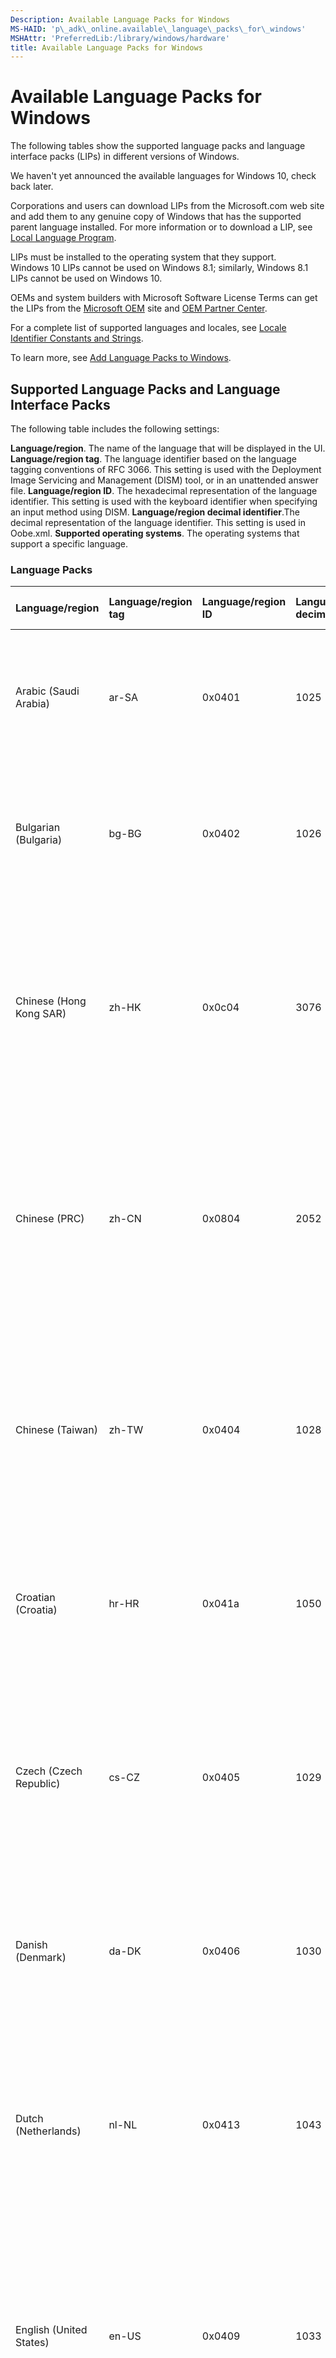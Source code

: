 ```yaml
---
Description: Available Language Packs for Windows
MS-HAID: 'p\_adk\_online.available\_language\_packs\_for\_windows'
MSHAttr: 'PreferredLib:/library/windows/hardware'
title: Available Language Packs for Windows
---
```


# Available Language Packs for Windows


The following tables show the supported language packs and language interface packs (LIPs) in different versions of Windows.

We haven't yet announced the available languages for Windows 10, check back later.

Corporations and users can download LIPs from the Microsoft.com web site and add them to any genuine copy of Windows that has the supported parent language installed. For more information or to download a LIP, see [Local Language Program](http://go.microsoft.com/fwlink/?LinkId=125894).

LIPs must be installed to the operating system that they support. Windows 10 LIPs cannot be used on Windows 8.1; similarly, Windows 8.1 LIPs cannot be used on Windows 10.

OEMs and system builders with Microsoft Software License Terms can get the LIPs from the [Microsoft OEM](http://go.microsoft.com/fwlink/?LinkId=131359) site and [OEM Partner Center](http://go.microsoft.com/fwlink/?LinkId=131358).

For a complete list of supported languages and locales, see [Locale Identifier Constants and Strings](http://go.microsoft.com/fwlink/?LinkId=63026).

To learn more, see [Add Language Packs to Windows](add-language-packs-to-windows.md).

## <span id="Supported_Language_Packs_and_Language_Interface_Packs"></span><span id="supported_language_packs_and_language_interface_packs"></span><span id="SUPPORTED_LANGUAGE_PACKS_AND_LANGUAGE_INTERFACE_PACKS"></span>Supported Language Packs and Language Interface Packs


The following table includes the following settings:

**Language/region**. The name of the language that will be displayed in the UI.
**Language/region tag**. The language identifier based on the language tagging conventions of RFC 3066. This setting is used with the Deployment Image Servicing and Management (DISM) tool, or in an unattended answer file.
**Language/region ID**. The hexadecimal representation of the language identifier. This setting is used with the keyboard identifier when specifying an input method using DISM.
**Language/region decimal identifier**.The decimal representation of the language identifier. This setting is used in Oobe.xml.
**Supported operating systems**. The operating systems that support a specific language.
### <span id="Language_Packs"></span><span id="language_packs"></span><span id="LANGUAGE_PACKS"></span>Language Packs

<table>
<colgroup>
<col width="20%" />
<col width="20%" />
<col width="20%" />
<col width="20%" />
<col width="20%" />
</colgroup>
<thead>
<tr class="header">
<th align="left">Language/region</th>
<th align="left">Language/region tag</th>
<th align="left">Language/region ID</th>
<th align="left">Language/region decimal ID</th>
<th align="left">Supported operating systems</th>
</tr>
</thead>
<tbody>
<tr class="odd">
<td align="left"><p>Arabic (Saudi Arabia)</p></td>
<td align="left"><p>ar-SA</p></td>
<td align="left"><p>0x0401</p></td>
<td align="left"><p>1025</p></td>
<td align="left"><p>Windows 10, Windows Server 2016 Technical Preview, Windows 8.1, Windows 8, Windows 7, Windows Vista</p></td>
</tr>
<tr class="even">
<td align="left"><p>Bulgarian (Bulgaria)</p></td>
<td align="left"><p>bg-BG</p></td>
<td align="left"><p>0x0402</p></td>
<td align="left"><p>1026</p></td>
<td align="left"><p>Windows 10, Windows Server 2016 Technical Preview, Windows 8.1, Windows 8, Windows 7, Windows Vista</p></td>
</tr>
<tr class="odd">
<td align="left"><p>Chinese (Hong Kong SAR)</p></td>
<td align="left"><p>zh-HK</p></td>
<td align="left"><p>0x0c04</p></td>
<td align="left"><p>3076</p></td>
<td align="left"><p>Windows 10, Windows Server 2016 Technical Preview, Windows 8.1, Windows Server 2012 R2, Windows 8, Windows Server 2012, Windows 7, Windows Vista, Windows Server 2008</p></td>
</tr>
<tr class="even">
<td align="left"><p>Chinese (PRC)</p></td>
<td align="left"><p>zh-CN</p></td>
<td align="left"><p>0x0804</p></td>
<td align="left"><p>2052</p></td>
<td align="left"><p>Windows 10, Windows Server 2016 Technical Preview, Windows 8.1, Windows Server 2012 R2, Windows 8, Windows Server 2012, Windows 7, Windows Vista, Windows Server 2008</p></td>
</tr>
<tr class="odd">
<td align="left"><p>Chinese (Taiwan)</p></td>
<td align="left"><p>zh-TW</p></td>
<td align="left"><p>0x0404</p></td>
<td align="left"><p>1028</p></td>
<td align="left"><p>Windows 10, Windows Server 2016 Technical Preview, Windows 8.1, Windows Server 2012 R2, Windows 8, Windows Server 2012, Windows 7, Windows Vista, Windows Server 2008</p></td>
</tr>
<tr class="even">
<td align="left"><p>Croatian (Croatia)</p></td>
<td align="left"><p>hr-HR</p></td>
<td align="left"><p>0x041a</p></td>
<td align="left"><p>1050</p></td>
<td align="left"><p>Windows 10, Windows Server 2016 Technical Preview, Windows 8.1, Windows 8, Windows 7, Windows Vista</p></td>
</tr>
<tr class="odd">
<td align="left"><p>Czech (Czech Republic)</p></td>
<td align="left"><p>cs-CZ</p></td>
<td align="left"><p>0x0405</p></td>
<td align="left"><p>1029</p></td>
<td align="left"><p>Windows 10, Windows Server 2016 Technical Preview, Windows 8.1, Windows Server 2012 R2, Windows 8, Windows Server 2012, Windows 7, Windows Vista, Windows Server 2008</p></td>
</tr>
<tr class="even">
<td align="left"><p>Danish (Denmark)</p></td>
<td align="left"><p>da-DK</p></td>
<td align="left"><p>0x0406</p></td>
<td align="left"><p>1030</p></td>
<td align="left"><p>Windows 10, Windows Server 2016 Technical Preview, Windows 8.1, Windows 8, Windows 7, Windows Vista</p></td>
</tr>
<tr class="odd">
<td align="left"><p>Dutch (Netherlands)</p></td>
<td align="left"><p>nl-NL</p></td>
<td align="left"><p>0x0413</p></td>
<td align="left"><p>1043</p></td>
<td align="left"><p>Windows 10, Windows Server 2016 Technical Preview, Windows 8.1, Windows Server 2012 R2, Windows 8, Windows Server 2012, Windows 7, Windows Vista, Windows Server 2008</p></td>
</tr>
<tr class="even">
<td align="left"><p>English (United States)</p></td>
<td align="left"><p>en-US</p></td>
<td align="left"><p>0x0409</p></td>
<td align="left"><p>1033</p></td>
<td align="left"><p>Windows 10, Windows Server 2016 Technical Preview, Windows 8.1, Windows Server 2012 R2, Windows 8, Windows Server 2012, Windows 7, Windows Vista, Windows Server 2008</p></td>
</tr>
<tr class="odd">
<td align="left"><p>English (United Kingdom)</p></td>
<td align="left"><p>en-GB</p></td>
<td align="left"><p>0x0809</p></td>
<td align="left"><p>2057</p></td>
<td align="left"><p>Windows 10, Windows Server 2016 Technical Preview, Windows 8.1, Windows 8</p></td>
</tr>
<tr class="even">
<td align="left"><p>Estonian (Estonia)</p></td>
<td align="left"><p>et-EE</p></td>
<td align="left"><p>0x0425</p></td>
<td align="left"><p>1061</p></td>
<td align="left"><p>Windows 10, Windows Server 2016 Technical Preview, Windows 8.1, Windows 8, Windows 7, Windows Vista</p></td>
</tr>
<tr class="odd">
<td align="left"><p>Finnish (Finland)</p></td>
<td align="left"><p>fi-FI</p></td>
<td align="left"><p>0x040b</p></td>
<td align="left"><p>1035</p></td>
<td align="left"><p>Windows 10, Windows Server 2016 Technical Preview, Windows 8.1, Windows 8, Windows 7, Windows Vista</p></td>
</tr>
<tr class="even">
<td align="left"><p>French (Canada)</p></td>
<td align="left"><p>fr-CA</p></td>
<td align="left"><p>0x0c0c</p></td>
<td align="left"><p>3084</p></td>
<td align="left"><p>Windows 10, Windows Server 2016 Technical Preview</p></td>
</tr>
<tr class="odd">
<td align="left"><p>French (France)</p></td>
<td align="left"><p>fr-FR</p></td>
<td align="left"><p>0x040c</p></td>
<td align="left"><p>1036</p></td>
<td align="left"><p>Windows 10, Windows Server 2016 Technical Preview, Windows 8.1, Windows 8, Windows 7, Windows Vista, Windows Server 2008</p></td>
</tr>
<tr class="even">
<td align="left"><p>German (Germany)</p></td>
<td align="left"><p>de-DE</p></td>
<td align="left"><p>0x0407</p></td>
<td align="left"><p>1031</p></td>
<td align="left"><p>Windows 10, Windows Server 2016 Technical Preview, Windows 8.1, Windows Server 2012 R2, Windows 8, Windows Server 2012, Windows 7, Windows Vista, Windows Server 2008</p></td>
</tr>
<tr class="odd">
<td align="left"><p>Greek (Greece)</p></td>
<td align="left"><p>el-GR</p></td>
<td align="left"><p>0x0408</p></td>
<td align="left"><p>1032</p></td>
<td align="left"><p>Windows 10, Windows Server 2016 Technical Preview, Windows 8.1, Windows 8, Windows 7, Windows Vista</p></td>
</tr>
<tr class="even">
<td align="left"><p>Hebrew (Israel)</p></td>
<td align="left"><p>he-IL</p></td>
<td align="left"><p>0x040d</p></td>
<td align="left"><p>1037</p></td>
<td align="left"><p>Windows 10, Windows Server 2016 Technical Preview, Windows 8.1, Windows 8, Windows 7, Windows Vista</p></td>
</tr>
<tr class="odd">
<td align="left"><p>Hungarian (Hungary)</p></td>
<td align="left"><p>hu-HU</p></td>
<td align="left"><p>0x040e</p></td>
<td align="left"><p>1038</p></td>
<td align="left"><p>Windows 10, Windows Server 2016 Technical Preview, Windows 8.1, Windows Server 2012 R2, Windows 8, Windows Server 2012, Windows 7, Windows Vista, Windows Server 2008</p></td>
</tr>
<tr class="even">
<td align="left"><p>Italian (Italy)</p></td>
<td align="left"><p>it-IT</p></td>
<td align="left"><p>0x0410</p></td>
<td align="left"><p>1040</p></td>
<td align="left"><p>Windows 10, Windows Server 2016 Technical Preview, Windows 8.1, Windows Server 2012 R2, Windows 8, Windows Server 2012, Windows 7, Windows Vista, Windows Server 2008</p></td>
</tr>
<tr class="odd">
<td align="left"><p>Japanese (Japan)</p></td>
<td align="left"><p>ja-JP</p></td>
<td align="left"><p>0x0411</p></td>
<td align="left"><p>1041</p></td>
<td align="left"><p>Windows 10, Windows Server 2016 Technical Preview, Windows 8.1, Windows Server 2012 R2, Windows 8, Windows Server 2012, Windows 7, Windows Vista, Windows Server 2008</p></td>
</tr>
<tr class="even">
<td align="left"><p>Korean (Korea)</p></td>
<td align="left"><p>ko-KR</p></td>
<td align="left"><p>0x0412</p></td>
<td align="left"><p>1042</p></td>
<td align="left"><p>Windows 10, Windows Server 2016 Technical Preview, Windows 8.1, Windows Server 2012 R2, Windows 8, Windows Server 2012, Windows 7, Windows Vista, Windows Server 2008</p></td>
</tr>
<tr class="odd">
<td align="left"><p>Latvian (Latvia)</p></td>
<td align="left"><p>lv-LV</p></td>
<td align="left"><p>0x0426</p></td>
<td align="left"><p>1062</p></td>
<td align="left"><p>Windows 10, Windows Server 2016 Technical Preview, Windows 8.1, Windows 8, Windows 7, Windows Vista</p></td>
</tr>
<tr class="even">
<td align="left"><p>Lithuanian (Lithuania)</p></td>
<td align="left"><p>lt-LT</p></td>
<td align="left"><p>0x0427</p></td>
<td align="left"><p>1063</p></td>
<td align="left"><p>Windows 10, Windows Server 2016 Technical Preview, Windows 8.1, Windows 8, Windows 7, Windows Vista</p></td>
</tr>
<tr class="odd">
<td align="left"><p>Norwegian, Bokmål (Norway)</p></td>
<td align="left"><p>nb-NO</p></td>
<td align="left"><p>0x0414</p></td>
<td align="left"><p>1044</p></td>
<td align="left"><p>Windows 10, Windows Server 2016 Technical Preview, Windows 8.1, Windows 8, Windows 7, Windows Vista</p></td>
</tr>
<tr class="even">
<td align="left"><p>Polish (Poland)</p></td>
<td align="left"><p>pl-PL</p></td>
<td align="left"><p>0x0415</p></td>
<td align="left"><p>1045</p></td>
<td align="left"><p>Windows 10, Windows Server 2016 Technical Preview, Windows 8.1, Windows Server 2012 R2, Windows 8, Windows Server 2012, Windows 7, Windows Vista, Windows Server 2008</p></td>
</tr>
<tr class="odd">
<td align="left"><p>Portuguese (Brazil)</p></td>
<td align="left"><p>pt-BR</p></td>
<td align="left"><p>0x0416</p></td>
<td align="left"><p>1046</p></td>
<td align="left"><p>Windows 10, Windows Server 2016 Technical Preview, Windows 8.1, Windows Server 2012 R2, Windows 8, Windows Server 2012, Windows 7, Windows Vista, Windows Server 2008</p></td>
</tr>
<tr class="even">
<td align="left"><p>Portuguese (Portugal)</p></td>
<td align="left"><p>pt-PT</p></td>
<td align="left"><p>0x0816</p></td>
<td align="left"><p>2070</p></td>
<td align="left"><p>Windows 10, Windows Server 2016 Technical Preview, Windows 8.1, Windows Server 2012 R2, Windows 8, Windows Server 2012, Windows 7, Windows Vista, Windows Server 2008</p></td>
</tr>
<tr class="odd">
<td align="left"><p>Romanian (Romania)</p></td>
<td align="left"><p>ro-RO</p></td>
<td align="left"><p>0x0418</p></td>
<td align="left"><p>1048</p></td>
<td align="left"><p>Windows 10, Windows Server 2016 Technical Preview, Windows 8.1, Windows 8, Windows 7, Windows Vista</p></td>
</tr>
<tr class="even">
<td align="left"><p>Russian (Russia)</p></td>
<td align="left"><p>ru-RU</p></td>
<td align="left"><p>0x0419</p></td>
<td align="left"><p>1049</p></td>
<td align="left"><p>Windows 10, Windows Server 2016 Technical Preview, Windows 8.1, Windows Server 2012 R2, Windows 8, Windows Server 2012, Windows 7, Windows Vista, Windows Server 2008</p></td>
</tr>
<tr class="odd">
<td align="left"><p>Serbian (Latin, Serbia)</p></td>
<td align="left"><p>sr-Latn-CS</p>
<div class="alert">
<strong>Note</strong>  No longer used. See sr-Latn-RS.
</div>
<div>
 
</div></td>
<td align="left"><p>0x081a</p></td>
<td align="left"><p>2074</p></td>
<td align="left"><p>Windows 8, Windows 7, and Windows Vista</p></td>
</tr>
<tr class="even">
<td align="left"><p>Serbian (Latin, Serbia)</p></td>
<td align="left"><p>sr-Latn-RS</p></td>
<td align="left"><p>0x241A</p></td>
<td align="left"><p>9242</p></td>
<td align="left"><p>Windows 10, Windows Server 2016 Technical Preview, Windows 8.1</p></td>
</tr>
<tr class="odd">
<td align="left"><p>Slovak (Slovakia)</p></td>
<td align="left"><p>sk-SK</p></td>
<td align="left"><p>0x041b</p></td>
<td align="left"><p>1051</p></td>
<td align="left"><p>Windows 10, Windows Server 2016 Technical Preview, Windows 8.1, Windows 8, Windows 7, Windows Vista</p></td>
</tr>
<tr class="even">
<td align="left"><p>Slovenian (Slovenia)</p></td>
<td align="left"><p>sl-SI</p></td>
<td align="left"><p>0x0424</p></td>
<td align="left"><p>1060</p></td>
<td align="left"><p>Windows 10, Windows Server 2016 Technical Preview, Windows 8.1, Windows 8, Windows 7, Windows Vista</p></td>
</tr>
<tr class="odd">
<td align="left"><p>Spanish (Mexico)</p></td>
<td align="left"><p>es-MX</p></td>
<td align="left"><p>0x080a</p></td>
<td align="left"><p>2058</p></td>
<td align="left"><p>Windows 10, Windows Server 2016 Technical Preview</p></td>
</tr>
<tr class="even">
<td align="left"><p>Spanish (Spain)</p></td>
<td align="left"><p>es-ES</p></td>
<td align="left"><p>0x0c0a</p></td>
<td align="left"><p>3082</p></td>
<td align="left"><p>Windows 10, Windows Server 2016 Technical Preview, Windows 8.1, Windows Server 2012 R2, Windows 8, Windows Server 2012, Windows 7, Windows Vista, Windows Server 2008</p></td>
</tr>
<tr class="odd">
<td align="left"><p>Swedish (Sweden)</p></td>
<td align="left"><p>sv-SE</p></td>
<td align="left"><p>0x041d</p></td>
<td align="left"><p>1053</p></td>
<td align="left"><p>Windows 10, Windows Server 2016 Technical Preview, Windows 8.1, Windows Server 2012 R2, Windows 8, Windows Server 2012, Windows 7, Windows Vista, Windows Server 2008</p></td>
</tr>
<tr class="even">
<td align="left"><p>Thai (Thailand)</p></td>
<td align="left"><p>th-TH</p></td>
<td align="left"><p>0x041e</p></td>
<td align="left"><p>1054</p></td>
<td align="left"><p>Windows 10, Windows Server 2016 Technical Preview, Windows 8.1, Windows 8, Windows 7, Windows Vista</p></td>
</tr>
<tr class="odd">
<td align="left"><p>Turkish (Turkey)</p></td>
<td align="left"><p>tr-TR</p></td>
<td align="left"><p>0x041f</p></td>
<td align="left"><p>1055</p></td>
<td align="left"><p>Windows 10, Windows Server 2016 Technical Preview, Windows 8.1, Windows Server 2012 R2, Windows 8, Windows Server 2012, Windows 7, Windows Vista, Windows Server 2008</p></td>
</tr>
<tr class="even">
<td align="left"><p>Ukrainian (Ukraine)</p></td>
<td align="left"><p>uk-UA</p></td>
<td align="left"><p>0x0422</p></td>
<td align="left"><p>1058</p></td>
<td align="left"><p>Windows 10, Windows Server 2016 Technical Preview, Windows 8.1, Windows 8, Windows 7, Windows Vista</p></td>
</tr>
</tbody>
</table>

 

### <span id="Language_Interface_Packs__LIPs_"></span><span id="language_interface_packs__lips_"></span><span id="LANGUAGE_INTERFACE_PACKS__LIPS_"></span>Language Interface Packs (LIPs)

**Caution**  
Not all LIPs are currently available for Windows 10. To learn more, see [Language Packs](http://go.microsoft.com/fwlink/?LinkId=125894).

 

<table>
<colgroup>
<col width="16%" />
<col width="16%" />
<col width="16%" />
<col width="16%" />
<col width="16%" />
<col width="16%" />
</colgroup>
<thead>
<tr class="header">
<th align="left">Language/region</th>
<th align="left">Language/region tag</th>
<th align="left">Base language/region</th>
<th align="left">Language/region ID</th>
<th align="left">Language/region decimal ID</th>
<th align="left">Supported operating systems</th>
</tr>
</thead>
<tbody>
<tr class="odd">
<td align="left"><p>Afrikaans (South Africa)</p></td>
<td align="left"><p>af-ZA</p></td>
<td align="left"><p>Primary: en-US</p>
<p>Secondary: en-GB</p></td>
<td align="left"><p>0x0436</p></td>
<td align="left"><p>1078</p></td>
<td align="left"><p>Windows 10, Windows Server 2016 Technical Preview, Windows 8.1, Windows 8, Windows 7, Windows Vista</p></td>
</tr>
<tr class="even">
<td align="left"><p>Albanian (Albania)</p></td>
<td align="left"><p>sq-AL</p></td>
<td align="left"><p>Primary: en-US</p>
<p>Secondary: en-GB</p></td>
<td align="left"><p>0x041c</p></td>
<td align="left"><p>1052</p></td>
<td align="left"><p>Windows 10, Windows Server 2016 Technical Preview, Windows 8.1, Windows 8, Windows 7, Windows Vista</p></td>
</tr>
<tr class="odd">
<td align="left"><p>Amharic (Ethiopia)</p></td>
<td align="left"><p>am-ET</p></td>
<td align="left"><p>Primary: en-US</p>
<p>Secondary: en-GB</p></td>
<td align="left"><p>0x045e</p></td>
<td align="left"><p>1118</p></td>
<td align="left"><p>Windows 10, Windows Server 2016 Technical Preview, Windows 8.1, Windows 8, Windows 7, Windows Vista</p></td>
</tr>
<tr class="even">
<td align="left"><p>Armenian (Armenia)</p></td>
<td align="left"><p>hy-AM</p></td>
<td align="left"><p>Primary: en-US</p>
<p>Secondary: en-GB, ru-RU</p></td>
<td align="left"><p>0x042b</p></td>
<td align="left"><p>1067</p></td>
<td align="left"><p>Windows 10, Windows Server 2016 Technical Preview, Windows 8.1, Windows 8, Windows 7, Windows Vista</p></td>
</tr>
<tr class="odd">
<td align="left"><p>Assamese (India)</p></td>
<td align="left"><p>as-IN</p></td>
<td align="left"><p>Primary: en-US</p>
<p>Secondary: en-GB</p></td>
<td align="left"><p>0x044d</p></td>
<td align="left"><p>1101</p></td>
<td align="left"><p>Windows 10, Windows Server 2016 Technical Preview, Windows 8.1, Windows 8, Windows 7, Windows Vista</p></td>
</tr>
<tr class="even">
<td align="left"><p>Azerbaijan</p></td>
<td align="left"><p>az-Latn-AZ</p></td>
<td align="left"><p>Primary: en-US</p>
<p>Secondary: en-GB, ru-RU</p></td>
<td align="left"><p>0x042c</p></td>
<td align="left"><p>1068</p></td>
<td align="left"><p>Windows 10, Windows Server 2016 Technical Preview, Windows 8.1, Windows 8, Windows 7, Windows Vista</p></td>
</tr>
<tr class="odd">
<td align="left"><p>Bangla (Bangladesh)</p></td>
<td align="left"><p>bn-BD</p></td>
<td align="left"><p>Primary: en-US</p>
<p>Secondary: en-GB</p></td>
<td align="left"><p>0x0845</p></td>
<td align="left"><p>2117</p></td>
<td align="left"><p>Windows 10, Windows Server 2016 Technical Preview, Windows 8.1, Windows 8, Windows 7, Windows Vista</p></td>
</tr>
<tr class="even">
<td align="left"><p>Basque (Basque)</p></td>
<td align="left"><p>eu-ES</p></td>
<td align="left"><p>Primary: es-ES</p>
<p>Secondary: en-GB, en-US, fr-FR</p></td>
<td align="left"><p>0x042d</p></td>
<td align="left"><p>1069</p></td>
<td align="left"><p>Windows 10, Windows Server 2016 Technical Preview, Windows 8.1, Windows 8, Windows 7, Windows Vista</p></td>
</tr>
<tr class="odd">
<td align="left"><p>Belarusian</p></td>
<td align="left"><p>be-BY</p></td>
<td align="left"><p>Primary: ru-RU</p>
<p>Secondary: en-GB, en-US</p></td>
<td align="left"><p>0x0423</p></td>
<td align="left"><p>1059</p></td>
<td align="left"><p>Windows 10, Windows Server 2016 Technical Preview, Windows 8.1, Windows 8</p></td>
</tr>
<tr class="even">
<td align="left"><p>Bangla (India)</p></td>
<td align="left"><p>bn-IN</p></td>
<td align="left"><p>Primary: en-US</p>
<p>Secondary: en-GB</p></td>
<td align="left"><p>0x0445</p></td>
<td align="left"><p>1093</p></td>
<td align="left"><p>Windows 10, Windows Server 2016 Technical Preview, Windows 8.1, Windows 8, Windows 7, Windows Vista</p></td>
</tr>
<tr class="odd">
<td align="left"><p>Bosnian (Latin)</p></td>
<td align="left"><p>bs-Latn-BA</p></td>
<td align="left"><p>Primary: en-US</p>
<p>Secondary: en-GB, hr-HR, sr-Latn-RS</p>
<p></p></td>
<td align="left"><p>0x141a</p></td>
<td align="left"><p>5146</p></td>
<td align="left"><p>Windows 10, Windows Server 2016 Technical Preview, Windows 8.1, Windows 8, Windows 7, Windows Vista</p></td>
</tr>
<tr class="even">
<td align="left"><p>Catalan</p></td>
<td align="left"><p>ca-ES</p></td>
<td align="left"><p>Primary: es-ES</p>
<p>Secondary: en-GB, en-US, fr-FR</p>
<p></p></td>
<td align="left"><p>0x0403</p></td>
<td align="left"><p>1027</p></td>
<td align="left"><p>Windows 10, Windows Server 2016 Technical Preview, Windows 8.1, Windows 8, Windows 7, Windows Vista</p></td>
</tr>
<tr class="odd">
<td align="left"><p>Central Kurdish</p></td>
<td align="left"><p>ku-ARAB-IQ</p></td>
<td align="left"><p>Primary: en-US</p>
<p>Secondary: ar-SA, en-GB</p></td>
<td align="left"><p>0x0492</p></td>
<td align="left"><p>1170</p></td>
<td align="left"><p>Windows 10, Windows Server 2016 Technical Preview, Windows 8.1, Windows 8</p></td>
</tr>
<tr class="even">
<td align="left"><p>Cherokee</p></td>
<td align="left"><p>chr-CHER-US</p></td>
<td align="left"><p>Primary: en-US</p>
<p>Secondary: en-GB</p></td>
<td align="left"><p>0x045c</p></td>
<td align="left"><p>1116</p></td>
<td align="left"><p>Windows 10, Windows Server 2016 Technical Preview, Windows 8.1, Windows 8</p></td>
</tr>
<tr class="odd">
<td align="left"><p>Dari</p></td>
<td align="left"><p>prs-AF</p></td>
<td align="left"><p>Primary: en-US</p>
<p>Secondary: en-GB</p></td>
<td align="left"><p>0x048c</p></td>
<td align="left"><p>1164</p></td>
<td align="left"><p>Windows 10, Windows Server 2016 Technical Preview, Windows 8.1, Windows 8</p></td>
</tr>
<tr class="even">
<td align="left"><p>Filipino</p></td>
<td align="left"><p>fil-PH</p></td>
<td align="left"><p>Primary: en-US</p>
<p>Secondary: en-GB</p></td>
<td align="left"><p>0x0464</p></td>
<td align="left"><p>1124</p></td>
<td align="left"><p>Windows 10, Windows Server 2016 Technical Preview, Windows 8.1, Windows 8, Windows 7, Windows Vista</p></td>
</tr>
<tr class="odd">
<td align="left"><p>Galician</p></td>
<td align="left"><p>gl-ES</p></td>
<td align="left"><p>Primary: es-ES</p>
<p>Secondary: en-GB, en-US</p></td>
<td align="left"><p>0x0456</p></td>
<td align="left"><p>1110</p></td>
<td align="left"><p>Windows 10, Windows Server 2016 Technical Preview, Windows 8.1, Windows 8, Windows 7, Windows Vista</p></td>
</tr>
<tr class="even">
<td align="left"><p>Georgian (Georgia)</p></td>
<td align="left"><p>ka-GE</p></td>
<td align="left"><p>Primary: en-US</p>
<p>Secondary: en-GB, ru-RU</p></td>
<td align="left"><p>0x0437</p></td>
<td align="left"><p>1079</p></td>
<td align="left"><p>Windows 10, Windows Server 2016 Technical Preview, Windows 8.1, Windows 8, Windows 7, Windows Vista</p></td>
</tr>
<tr class="odd">
<td align="left"><p>Gujarati (India)</p></td>
<td align="left"><p>gu-IN</p></td>
<td align="left"><p>Primary: en-US</p>
<p>Secondary: en-GB</p></td>
<td align="left"><p>0x0447</p></td>
<td align="left"><p>1095</p></td>
<td align="left"><p>Windows 10, Windows Server 2016 Technical Preview, Windows 8.1, Windows 8, Windows 7, Windows Vista</p></td>
</tr>
<tr class="even">
<td align="left"><p>Hausa (Latin, Nigeria)</p></td>
<td align="left"><p>ha-Latn-NG</p></td>
<td align="left"><p>Primary: en-US</p>
<p>Secondary: en-GB, fr-FR</p></td>
<td align="left"><p>0x0468</p></td>
<td align="left"><p>1128</p></td>
<td align="left"><p>Windows 10, Windows Server 2016 Technical Preview, Windows 8.1, Windows 8, Windows 7, Windows Vista</p></td>
</tr>
<tr class="odd">
<td align="left"><p>Hindi (India)</p></td>
<td align="left"><p>hi-IN</p></td>
<td align="left"><p>Primary: en-US</p>
<p>Secondary: en-GB</p></td>
<td align="left"><p>0x0439</p></td>
<td align="left"><p>1081</p></td>
<td align="left"><p>Windows 10, Windows Server 2016 Technical Preview, Windows 8.1, Windows 8, Windows 7, Windows Vista</p></td>
</tr>
<tr class="even">
<td align="left"><p>Icelandic (Iceland)</p></td>
<td align="left"><p>is-IS</p></td>
<td align="left"><p>Primary: en-US</p>
<p>Secondary: en-GB</p></td>
<td align="left"><p>0x040f</p></td>
<td align="left"><p>1039</p></td>
<td align="left"><p>Windows 10, Windows Server 2016 Technical Preview, Windows 8.1, Windows 8, Windows 7, Windows Vista</p></td>
</tr>
<tr class="odd">
<td align="left"><p>Igbo (Nigeria)</p></td>
<td align="left"><p>ig-NG</p></td>
<td align="left"><p>Primary: en-US</p>
<p>Secondary: en-GB</p></td>
<td align="left"><p>0x0470</p></td>
<td align="left"><p>1136</p></td>
<td align="left"><p>Windows 10, Windows Server 2016 Technical Preview, Windows 8.1, Windows 8, Windows 7, Windows Vista</p></td>
</tr>
<tr class="even">
<td align="left"><p>Indonesian (Indonesia)</p></td>
<td align="left"><p>id-ID</p></td>
<td align="left"><p>Primary: en-US</p>
<p>Secondary: en-GB</p></td>
<td align="left"><p>0x0421</p></td>
<td align="left"><p>1057</p></td>
<td align="left"><p>Windows 10, Windows Server 2016 Technical Preview, Windows 8.1, Windows 8, Windows 7, Windows Vista</p></td>
</tr>
<tr class="odd">
<td align="left"><p>Inuktitut (Latin, Canada)</p></td>
<td align="left"><p>iu-Latn-CA</p>
<p>Not available in Windows 10.</p></td>
<td align="left"><p>Primary: en-US</p>
<p>Secondary: en-GB</p></td>
<td align="left"><p>0x085d</p></td>
<td align="left"><p>2141</p></td>
<td align="left"><p>Windows 8.1, Windows 8, Windows 7, Windows Vista</p></td>
</tr>
<tr class="even">
<td align="left"><p>Irish (Ireland)</p></td>
<td align="left"><p>ga-IE</p></td>
<td align="left"><p>Primary: en-US</p>
<p>Secondary: en-GB</p></td>
<td align="left"><p>0x083c</p></td>
<td align="left"><p>2108</p></td>
<td align="left"><p>Windows 10, Windows Server 2016 Technical Preview, Windows 8.1, Windows 8, Windows 7, Windows Vista</p></td>
</tr>
<tr class="odd">
<td align="left"><p>isiXhosa (South Africa)</p></td>
<td align="left"><p>xh-ZA</p></td>
<td align="left"><p>Primary: en-US</p>
<p>Secondary: en-GB</p></td>
<td align="left"><p>0x0434</p></td>
<td align="left"><p>1076</p></td>
<td align="left"><p>Windows 10, Windows Server 2016 Technical Preview, Windows 8.1, Windows 8, Windows 7, Windows Vista</p></td>
</tr>
<tr class="even">
<td align="left"><p>isiZulu (South Africa)</p></td>
<td align="left"><p>zu-ZA</p></td>
<td align="left"><p>Primary: en-US</p>
<p>Secondary: en-GB</p></td>
<td align="left"><p>0x0435</p></td>
<td align="left"><p>1077</p></td>
<td align="left"><p>Windows 10, Windows Server 2016 Technical Preview, Windows 8.1, Windows 8, Windows 7, Windows Vista</p></td>
</tr>
<tr class="odd">
<td align="left"><p>Kannada (India)</p></td>
<td align="left"><p>kn-IN</p></td>
<td align="left"><p>Primary: en-US</p>
<p>Secondary: en-GB</p></td>
<td align="left"><p>0x044b</p></td>
<td align="left"><p>1099</p></td>
<td align="left"><p>Windows 10, Windows Server 2016 Technical Preview, Windows 8.1, Windows 8, Windows 7, Windows Vista</p></td>
</tr>
<tr class="even">
<td align="left"><p>Kazakh (Kazakhstan)</p></td>
<td align="left"><p>kk-KZ</p></td>
<td align="left"><p>Primary: en-US</p>
<p>Secondary: en-GB, ru-RU</p></td>
<td align="left"><p>0x043f</p></td>
<td align="left"><p>1087</p></td>
<td align="left"><p>Windows 10, Windows Server 2016 Technical Preview, Windows 8.1, Windows 8, Windows 7, Windows Vista</p></td>
</tr>
<tr class="odd">
<td align="left"><p>Khmer (Cambodia)</p></td>
<td align="left"><p>km-KH</p></td>
<td align="left"><p>Primary: en-US</p>
<p>Secondary: en-GB</p></td>
<td align="left"><p>0x0453</p></td>
<td align="left"><p>1107</p></td>
<td align="left"><p>Windows 10, Windows Server 2016 Technical Preview, Windows 8.1, Windows 8, Windows 7, Windows Vista</p></td>
</tr>
<tr class="even">
<td align="left"><p>K'iche' (Guatemala)</p></td>
<td align="left"><p>quc-Latn-GT</p></td>
<td align="left"><p>Primary: es-MX</p>
<p>Secondary: es-ES, en-US, en-GB</p></td>
<td align="left"><p>0x0486</p></td>
<td align="left"><p>1158</p></td>
<td align="left"><p>Windows 10, Windows Server 2016 Technical Preview</p></td>
</tr>
<tr class="odd">
<td align="left"><p>K'iche' (Guatemala)</p></td>
<td align="left"><p>qut-GT</p>
<p>No longer used.</p></td>
<td align="left"><p>Primary: es-MX</p>
<p>Secondary: es-ES, en-US, en-GB</p></td>
<td align="left"><p>0x0486</p></td>
<td align="left"><p>1158</p></td>
<td align="left"><p>Windows 8.1, Windows 8</p></td>
</tr>
<tr class="even">
<td align="left"><p>Kinyarwanda</p></td>
<td align="left"><p>rw-RW</p></td>
<td align="left"><p>Primary: en-US</p>
<p>Secondary: en-GB</p></td>
<td align="left"><p>0x0487</p></td>
<td align="left"><p>1159</p></td>
<td align="left"><p>Windows 10, Windows Server 2016 Technical Preview, Windows 8.1, Windows 8</p></td>
</tr>
<tr class="odd">
<td align="left"><p>Kiswahili (Kenya)</p></td>
<td align="left"><p>sw-KE</p></td>
<td align="left"><p>Primary: en-US</p>
<p>Secondary: en-GB</p></td>
<td align="left"><p>0x0441</p></td>
<td align="left"><p>1089</p></td>
<td align="left"><p>Windows 10, Windows Server 2016 Technical Preview, Windows 8.1, Windows 8, Windows 7, Windows Vista</p></td>
</tr>
<tr class="even">
<td align="left"><p>Konkani (India)</p></td>
<td align="left"><p>kok-IN</p></td>
<td align="left"><p>Primary: en-US</p>
<p>Secondary: en-GB</p></td>
<td align="left"><p>0x0457</p></td>
<td align="left"><p>1111</p></td>
<td align="left"><p>Windows 10, Windows Server 2016 Technical Preview, Windows 8.1, Windows 8, Windows 7, Windows Vista</p></td>
</tr>
<tr class="odd">
<td align="left"><p>Kyrgyz (Kyrgyzstan)</p></td>
<td align="left"><p>ky-KG</p></td>
<td align="left"><p>Primary: ru-RU</p>
<p>Secondary: en-GB, en-US</p></td>
<td align="left"><p>0x0440</p></td>
<td align="left"><p>1088</p></td>
<td align="left"><p>Windows 10, Windows Server 2016 Technical Preview, Windows 8.1, Windows 8, Windows 7, Windows Vista</p></td>
</tr>
<tr class="even">
<td align="left"><p>Lao (Laos)</p></td>
<td align="left"><p>lo-LA</p></td>
<td align="left"><p>Primary: en-US</p>
<p>Secondary: en-GB</p></td>
<td align="left"><p>0x0454</p></td>
<td align="left"><p>1108</p></td>
<td align="left"><p>Windows 10, Windows Server 2016 Technical Preview</p></td>
</tr>
<tr class="odd">
<td align="left"><p>Luxembourgish (Luxembourg)</p></td>
<td align="left"><p>lb-LU</p></td>
<td align="left"><p>Primary: fr-FR</p>
<p>Secondary: de-DE, en-GB, en-US</p></td>
<td align="left"><p>0x046e</p></td>
<td align="left"><p>1134</p></td>
<td align="left"><p>Windows 10, Windows Server 2016 Technical Preview, Windows 8.1, Windows 8, Windows 7, Windows Vista</p></td>
</tr>
<tr class="even">
<td align="left"><p>Macedonian (FYROM)</p></td>
<td align="left"><p>mk-MK</p></td>
<td align="left"><p>Primary: en-US</p>
<p>Secondary: en-GB</p></td>
<td align="left"><p>0x042f</p></td>
<td align="left"><p>1071</p></td>
<td align="left"><p>Windows 10, Windows Server 2016 Technical Preview, Windows 8.1, Windows 8, Windows 7, Windows Vista</p></td>
</tr>
<tr class="odd">
<td align="left"><p>Malay (Brunei Darussalam)</p></td>
<td align="left"><p>ms-BN</p></td>
<td align="left"><p>Primary: en-US</p>
<p>Secondary: en-GB</p></td>
<td align="left"><p>0x083e</p></td>
<td align="left"><p>2110</p></td>
<td align="left"><p>Windows 10, Windows Server 2016 Technical Preview, Windows 8.1, Windows 8, Windows 7, Windows Vista</p></td>
</tr>
<tr class="even">
<td align="left"><p>Malay (Malaysia)</p></td>
<td align="left"><p>ms-MY</p></td>
<td align="left"><p>Primary: en-US</p>
<p>Secondary: en-GB</p></td>
<td align="left"><p>0x043e</p></td>
<td align="left"><p>1086</p></td>
<td align="left"><p>Windows 10, Windows Server 2016 Technical Preview, Windows 8.1, Windows 8, Windows 7, Windows Vista</p></td>
</tr>
<tr class="odd">
<td align="left"><p>Malayalam (India)</p></td>
<td align="left"><p>ml-IN</p></td>
<td align="left"><p>Primary: en-US</p>
<p>Secondary: en-GB</p></td>
<td align="left"><p>0x044c</p></td>
<td align="left"><p>1100</p></td>
<td align="left"><p>Windows 10, Windows Server 2016 Technical Preview, Windows 8, Windows 7, Windows Vista</p></td>
</tr>
<tr class="even">
<td align="left"><p>Maltese (Malta)</p></td>
<td align="left"><p>mt-MT</p></td>
<td align="left"><p>Primary: en-US</p>
<p>Secondary: en-GB</p></td>
<td align="left"><p>0x043a</p></td>
<td align="left"><p>1082</p></td>
<td align="left"><p>Windows 10, Windows Server 2016 Technical Preview, Windows 8.1, Windows 8, Windows 7, Windows Vista</p></td>
</tr>
<tr class="odd">
<td align="left"><p>Maori (New Zealand)</p></td>
<td align="left"><p>mi-NZ</p></td>
<td align="left"><p>Primary: en-US</p>
<p>Secondary: en-GB</p></td>
<td align="left"><p>0x0481</p></td>
<td align="left"><p>1153</p></td>
<td align="left"><p>Windows 10, Windows Server 2016 Technical Preview, Windows 8.1, Windows 8, Windows 7, Windows Vista</p></td>
</tr>
<tr class="even">
<td align="left"><p>Marathi (India)</p></td>
<td align="left"><p>mr-IN</p></td>
<td align="left"><p>Primary: en-US</p>
<p>Secondary: en-GB</p></td>
<td align="left"><p>0x044e</p></td>
<td align="left"><p>1102</p></td>
<td align="left"><p>Windows 10, Windows Server 2016 Technical Preview, Windows 8.1, Windows 8, Windows 7, Windows Vista</p></td>
</tr>
<tr class="odd">
<td align="left"><p>Mongolian (Cyrillic)</p></td>
<td align="left"><p>mn-MN</p></td>
<td align="left"><p>Primary: en-US</p>
<p>Secondary: en-GB, ru-RU</p></td>
<td align="left"><p>0x0450</p></td>
<td align="left"><p>1104</p></td>
<td align="left"><p>Windows 10, Windows Server 2016 Technical Preview, Windows 8.1, Windows 8</p></td>
</tr>
<tr class="even">
<td align="left"><p>Nepali (Federal Democratic Republic of Nepal)</p></td>
<td align="left"><p>ne-NP</p></td>
<td align="left"><p>Primary: en-US</p>
<p>Secondary: en-GB</p></td>
<td align="left"><p>0x0461</p></td>
<td align="left"><p>1121</p></td>
<td align="left"><p>Windows 10, Windows Server 2016 Technical Preview, Windows 8.1, Windows 8, Windows 7, Windows Vista</p></td>
</tr>
<tr class="odd">
<td align="left"><p>Norwegian, Nynorsk (Norway)</p></td>
<td align="left"><p>nn-NO</p></td>
<td align="left"><p>Primary: nb-NO</p>
<p>Secondary: en-GB, en-US</p>
<p></p></td>
<td align="left"><p>0x0814</p></td>
<td align="left"><p>2068</p></td>
<td align="left"><p>Windows 10, Windows Server 2016 Technical Preview, Windows 8.1, Windows 8, Windows 7, Windows Vista</p></td>
</tr>
<tr class="even">
<td align="left"><p>Odia (India)</p></td>
<td align="left"><p>or-IN</p></td>
<td align="left"><p>Primary: en-US</p>
<p>Secondary: en-GB</p></td>
<td align="left"><p>0x0448</p></td>
<td align="left"><p>1096</p></td>
<td align="left"><p>Windows 10, Windows Server 2016 Technical Preview, Windows 8.1, Windows 8, Windows 7, Windows Vista</p></td>
</tr>
<tr class="odd">
<td align="left"><p>Persian</p></td>
<td align="left"><p>fa-IR</p></td>
<td align="left"><p>Primary: en-US</p>
<p>Secondary: en-GB</p></td>
<td align="left"><p>0x0429</p></td>
<td align="left"><p>1065</p></td>
<td align="left"><p>Windows 10, Windows Server 2016 Technical Preview, Windows 8.1, Windows 8, Windows 7, Windows Vista</p></td>
</tr>
<tr class="even">
<td align="left"><p>Punjabi (India)</p></td>
<td align="left"><p>pa-IN</p></td>
<td align="left"><p>Primary: en-US</p>
<p>Secondary: en-GB</p></td>
<td align="left"><p>0x0446</p></td>
<td align="left"><p>1094</p></td>
<td align="left"><p>Windows 10, Windows Server 2016 Technical Preview, Windows 8.1, Windows 8, Windows 7, Windows Vista</p></td>
</tr>
<tr class="odd">
<td align="left"><p>Punjabi (Arabic)</p></td>
<td align="left"><p>pa-Arab-PK</p></td>
<td align="left"><p>Primary: en-US</p>
<p>Secondary: en-GB</p></td>
<td align="left"><p>0x0846</p></td>
<td align="left"><p>2118</p></td>
<td align="left"><p>Windows 10, Windows Server 2016 Technical Preview, Windows 8.1, Windows 8</p></td>
</tr>
<tr class="even">
<td align="left"><p>Quechua (Peru)</p></td>
<td align="left"><p>quz-PE</p></td>
<td align="left"><p>Primary: es-MX</p>
<p>Secondary: es-ES, en-GB, en-US</p></td>
<td align="left"><p>0x0c6b</p></td>
<td align="left"><p>3179</p></td>
<td align="left"><p>Windows 10, Windows Server 2016 Technical Preview, Windows 8.1, Windows 8, Windows 7, Windows Vista</p></td>
</tr>
<tr class="odd">
<td align="left"><p>Scottish Gaelic</p></td>
<td align="left"><p>gd-GB</p></td>
<td align="left"><p>Primary: en-US</p>
<p>Secondary: en-GB</p></td>
<td align="left"><p>0x0491</p></td>
<td align="left"><p>1169</p></td>
<td align="left"><p>Windows 10, Windows Server 2016 Technical Preview, Windows 8.1, Windows 8</p></td>
</tr>
<tr class="even">
<td align="left"><p>Serbian (Cyrillic, Bosnia and Herzegovina)</p></td>
<td align="left"><p>sr-Cyrl-BA</p></td>
<td align="left"><p>Primary: en-US</p>
<p>Secondary: en-GB, sr-Latn-RS</p></td>
<td align="left"><p>0x1C1A</p></td>
<td align="left"><p>7194</p></td>
<td align="left"><p>Windows 10, Windows Server 2016 Technical Preview, Windows 8.1, Windows 8</p></td>
</tr>
<tr class="odd">
<td align="left"><p>Serbian (Cyrillic, Serbia)</p></td>
<td align="left"><p>sr-Cyrl-CS</p>
<div class="alert">
<strong>Note</strong>  No longer used. See sr-Latn-RS.
</div>
<div>
 
</div></td>
<td align="left"><p>Primary: sr-Latn-CS</p>
<p>Secondary: en-GB, en-US</p></td>
<td align="left"><p>0x0c1a</p></td>
<td align="left"><p>3098</p></td>
<td align="left"><p>Windows 8, Windows 7, Windows Vista</p></td>
</tr>
<tr class="even">
<td align="left"><p>Serbian (Cyrillic, Serbia)</p></td>
<td align="left"><p>sr-Cyrl-RS</p></td>
<td align="left"><p>Primary: sr-Latn-RS</p>
<p>Secondary: en-GB, en-US</p></td>
<td align="left"><p>0x281A</p></td>
<td align="left"><p>10266</p></td>
<td align="left"><p>Windows 10, Windows Server 2016 Technical Preview, Windows 8.1</p></td>
</tr>
<tr class="odd">
<td align="left"><p>Sesotho sa Leboa (South Africa)</p></td>
<td align="left"><p>nso-ZA</p></td>
<td align="left"><p>Primary: en-US</p>
<p>Secondary: en-GB</p></td>
<td align="left"><p>0x046c</p></td>
<td align="left"><p>1132</p></td>
<td align="left"><p>Windows 10, Windows Server 2016 Technical Preview, Windows 8.1, Windows 8, Windows 7, Windows Vista</p></td>
</tr>
<tr class="even">
<td align="left"><p>Setswana (South Africa)</p></td>
<td align="left"><p>tn-ZA</p></td>
<td align="left"><p>Primary: en-US</p>
<p>Secondary: en-GB</p></td>
<td align="left"><p>0x0432</p></td>
<td align="left"><p>1074</p></td>
<td align="left"><p>Windows 10, Windows Server 2016 Technical Preview, Windows 8.1, Windows 8, Windows 7, Windows Vista</p></td>
</tr>
<tr class="odd">
<td align="left"><p>Sindhi (Arabic)</p></td>
<td align="left"><p>Ad-Arab-PK</p></td>
<td align="left"><p>Primary: en-US</p>
<p>Secondary: en-GB</p></td>
<td align="left"><p>0x0859</p></td>
<td align="left"><p>2137</p></td>
<td align="left"><p>Windows 10, Windows Server 2016 Technical Preview, Windows 8.1, Windows 8</p></td>
</tr>
<tr class="even">
<td align="left"><p>Sinhala (Sri Lanka)</p></td>
<td align="left"><p>si-LK</p></td>
<td align="left"><p>Primary: en-US</p>
<p>Secondary: en-GB</p></td>
<td align="left"><p>0x045b</p></td>
<td align="left"><p>1115</p></td>
<td align="left"><p>Windows 10, Windows Server 2016 Technical Preview, Windows 8.1, Windows 8, Windows 7, Windows Vista</p></td>
</tr>
<tr class="odd">
<td align="left"><p>Tajik (Cyrillic)</p></td>
<td align="left"><p>tg-Cyrl-TJ</p></td>
<td align="left"><p>Primary: ru-RU</p>
<p>Secondary: en-GB, en-US</p></td>
<td align="left"><p>0x0428</p></td>
<td align="left"><p>1064</p></td>
<td align="left"><p>Windows 10, Windows Server 2016 Technical Preview, Windows 8.1, Windows 8</p></td>
</tr>
<tr class="even">
<td align="left"><p>Tamil (India)</p></td>
<td align="left"><p>ta-IN</p></td>
<td align="left"><p>Primary: en-US</p>
<p>Secondary: en-GB</p></td>
<td align="left"><p>0x0449</p></td>
<td align="left"><p>1097</p></td>
<td align="left"><p>Windows 10, Windows Server 2016 Technical Preview, Windows 8.1, Windows 8, Windows 7, Windows Vista</p></td>
</tr>
<tr class="odd">
<td align="left"><p>Tatar (Russia)</p></td>
<td align="left"><p>tt-RU</p></td>
<td align="left"><p>Primary: ru-RU</p>
<p>Secondary: en-GB, en-US</p></td>
<td align="left"><p>0x0444</p></td>
<td align="left"><p>1092</p></td>
<td align="left"><p>Windows 10, Windows Server 2016 Technical Preview, Windows 8.1, Windows 8, Windows 7, Windows Vista</p></td>
</tr>
<tr class="even">
<td align="left"><p>Telugu (India)</p></td>
<td align="left"><p>te-IN</p></td>
<td align="left"><p>Primary: en-US</p>
<p>Secondary: en-GB</p></td>
<td align="left"><p>0x044a</p></td>
<td align="left"><p>1098</p></td>
<td align="left"><p>Windows 10, Windows Server 2016 Technical Preview, Windows 8.1, Windows 8, Windows 7, Windows Vista</p></td>
</tr>
<tr class="odd">
<td align="left"><p>Tigrinya</p></td>
<td align="left"><p>ti-ET</p></td>
<td align="left"><p>Primary: en-US</p>
<p>Secondary: en-GB</p></td>
<td align="left"><p>0x0473</p></td>
<td align="left"><p>1139</p></td>
<td align="left"><p>Windows 10, Windows Server 2016 Technical Preview, Windows 8.1, Windows 8</p></td>
</tr>
<tr class="even">
<td align="left"><p>Turkmen</p></td>
<td align="left"><p>tk-TM</p></td>
<td align="left"><p>Primary: ru-RU</p>
<p>Secondary: en-GB, en-US</p></td>
<td align="left"><p>0x0442</p></td>
<td align="left"><p>1090</p></td>
<td align="left"><p>Windows 10, Windows Server 2016 Technical Preview, Windows 8.1, Windows 8</p></td>
</tr>
<tr class="odd">
<td align="left"><p>Urdu</p></td>
<td align="left"><p>ur-PK</p></td>
<td align="left"><p>Primary: en-US</p>
<p>Secondary: en-GB</p></td>
<td align="left"><p>0x0420</p></td>
<td align="left"><p>1056</p></td>
<td align="left"><p>Windows 10, Windows Server 2016 Technical Preview, Windows 8.1, Windows 8, Windows 7, Windows Vista</p></td>
</tr>
<tr class="even">
<td align="left"><p>Uyghur</p></td>
<td align="left"><p>ug-CN</p></td>
<td align="left"><p>Primary: zh-CN</p>
<p>Secondary: en-GB, en-US</p></td>
<td align="left"><p>0x0480</p></td>
<td align="left"><p>1152</p></td>
<td align="left"><p>Windows 10, Windows Server 2016 Technical Preview, Windows 8.1, Windows 8</p></td>
</tr>
<tr class="odd">
<td align="left"><p>Uzbek (Latin)</p></td>
<td align="left"><p>uz-Latn-UZ</p></td>
<td align="left"><p>Primary: en-US</p>
<p>Secondary: en-GB, ru-RU</p></td>
<td align="left"><p>0x0443</p></td>
<td align="left"><p>1091</p></td>
<td align="left"><p>Windows 10, Windows Server 2016 Technical Preview, Windows 8.1, Windows 8, Windows 7, Windows Vista</p></td>
</tr>
<tr class="even">
<td align="left"><p>Valencian</p></td>
<td align="left"><p>ca-ES-valencia</p></td>
<td align="left"><p>Primary: es-ES</p>
<p>Secondary: en-GB, en-US</p></td>
<td align="left"><p>0x0803</p></td>
<td align="left"><p>2051</p></td>
<td align="left"><p>Windows 10, Windows Server 2016 Technical Preview, Windows 8.1, Windows 8</p></td>
</tr>
<tr class="odd">
<td align="left"><p>Vietnamese</p></td>
<td align="left"><p>vi-VN</p></td>
<td align="left"><p>Primary: en-US</p>
<p>Secondary: en-GB</p></td>
<td align="left"><p>0x042a</p></td>
<td align="left"><p>1066</p></td>
<td align="left"><p>Windows 10, Windows Server 2016 Technical Preview, Windows 8.1, Windows 8, Windows 7, Windows Vista</p></td>
</tr>
<tr class="even">
<td align="left"><p>Welsh (Great Britain)</p></td>
<td align="left"><p>cy-GB</p></td>
<td align="left"><p>Primary: en-US</p>
<p>Secondary: en-GB</p></td>
<td align="left"><p>0x0452</p></td>
<td align="left"><p>1106</p></td>
<td align="left"><p>Windows 10, Windows Server 2016 Technical Preview, Windows 8.1, Windows 8, Windows 7, Windows Vista</p></td>
</tr>
<tr class="odd">
<td align="left"><p>Wolof</p></td>
<td align="left"><p>wo-SN</p></td>
<td align="left"><p>Primary: fr-FR</p>
<p>Secondary: en-GB, en-US</p></td>
<td align="left"><p>0x0488</p></td>
<td align="left"><p>1160</p></td>
<td align="left"><p>Windows 10, Windows Server 2016 Technical Preview, Windows 8.1, Windows 8</p></td>
</tr>
<tr class="even">
<td align="left"><p>Yoruba (Nigeria)</p></td>
<td align="left"><p>yo-NG</p></td>
<td align="left"><p>Primary: en-US</p>
<p>Secondary: en-GB</p></td>
<td align="left"><p>0x046a</p></td>
<td align="left"><p>1130</p></td>
<td align="left"><p>Windows 10, Windows Server 2016 Technical Preview, Windows 8.1, Windows 8, Windows 7, Windows Vista</p></td>
</tr>
</tbody>
</table>

 

## <span id="related_topics"></span>Related topics


[Add Language Packs to Windows](add-language-packs-to-windows.md)

[Windows Language Pack Default Values](windows-language-pack-default-values.md)

[Default Input Locales for Windows Language Packs](default-input-locales-for-windows-language-packs.md)

 

 

[Send comments about this topic to Microsoft](mailto:wsddocfb@microsoft.com?subject=Documentation%20feedback%20%5Bp_adk_online\p_adk_online%5D:%20Available%20Language%20Packs%20for%20Windows%20%20RELEASE:%20%284/11/2016%29&body=%0A%0APRIVACY%20STATEMENT%0A%0AWe%20use%20your%20feedback%20to%20improve%20the%20documentation.%20We%20don't%20use%20your%20email%20address%20for%20any%20other%20purpose,%20and%20we'll%20remove%20your%20email%20address%20from%20our%20system%20after%20the%20issue%20that%20you're%20reporting%20is%20fixed.%20While%20we're%20working%20to%20fix%20this%20issue,%20we%20might%20send%20you%20an%20email%20message%20to%20ask%20for%20more%20info.%20Later,%20we%20might%20also%20send%20you%20an%20email%20message%20to%20let%20you%20know%20that%20we've%20addressed%20your%20feedback.%0A%0AFor%20more%20info%20about%20Microsoft's%20privacy%20policy,%20see%20http://privacy.microsoft.com/default.aspx. "Send comments about this topic to Microsoft")




